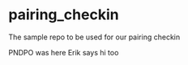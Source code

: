 pairing_checkin
===============

The sample repo to be used for our pairing checkin

PNDPO was here
Erik says hi too